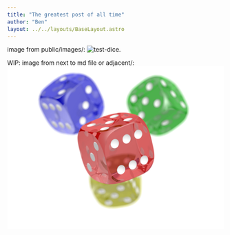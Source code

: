 ```yaml
---
title: "The greatest post of all time"
author: "Ben"
layout: ../../layouts/BaseLayout.astro
---
```


image from public/images/:
![test-dice.](/images/dice.png)

WIP:
image from next to md file or adjacent/:
![test-dice.](../posts/nexttomd.png)
